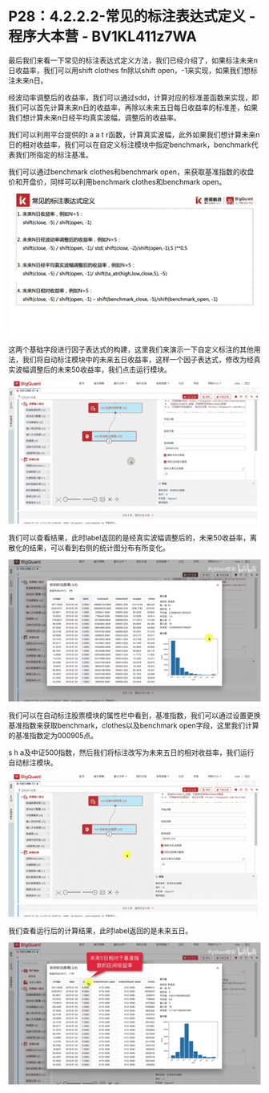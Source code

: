 # P28：4.2.2.2-常见的标注表达式定义 - 程序大本营 - BV1KL411z7WA

最后我们来看一下常见的标注表达式定义方法，我们已经介绍了，如果标注未来n日收益率，我们可以用shift clothes fn除以shift open，-1来实现，如果我们想标注未来n日。

经波动率调整后的收益率，我们可以通过sdd，计算对应的标准差函数来实现，即我们可以首先计算未来n日的收益率，再除以未来五日每日收益率的标准差，如果我们想计算未来n日经平均真实波幅，调整后的收益率。

我们可以利用平台提供的t a a t r函数，计算真实波幅，此外如果我们想计算未来n日的相对收益率，我们可以在自定义标注模块中指定benchmark，benchmark代表我们所指定的标注基准。

我们可以通过benchmark clothes和benchmark open，来获取基准指数的收盘价和开盘价，同样可以利用benchmark clothes和benchmark open。



![](img/0bf81999cdb737a879f1f328a185ee10_1.png)

这两个基础字段进行因子表达式的构建，这里我们来演示一下自定义标注的其他用法，我们将自动标注模块中的未来五日收益率，这样一个因子表达式，修改为经真实波幅调整后的未来50收益率，我们点击运行模块。



![](img/0bf81999cdb737a879f1f328a185ee10_3.png)

我们可以查看结果，此时label返回的是经真实波幅调整后的，未来50收益率，离散化的结果，可以看到右侧的统计图分布有所变化。



![](img/0bf81999cdb737a879f1f328a185ee10_5.png)

我们可以在自动标注股票模块的属性栏中看到，基准指数，我们可以通过设置更换基准指数来获取benchmark，clothes以及benchmark open字段，这里我们计算的基准指数定为000905点。

s h a及中证500指数，然后我们将标注改写为未来五日的相对收益率，我们运行自动标注模块。

![](img/0bf81999cdb737a879f1f328a185ee10_7.png)

我们查看运行后的计算结果，此时label返回的是未来五日。

![](img/0bf81999cdb737a879f1f328a185ee10_9.png)